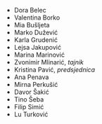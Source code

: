 - Dora Belec
- Valentina Borko
- Mia Bušljeta
- Marko Dužević
- Karla Grudenić
- Lejsa Jakupović
- Marina Marinović
- Zvonimir Mlinarić, *tajnik*
- Kristina Pavić, *predsjednica*
- Ana Penava
- Mirna Perkušić
- Davor Šakić
- Tino Šeba
- Filip Simić
- Lu Turković
